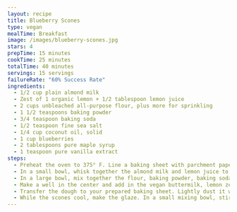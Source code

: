 ```yaml
---
layout: recipe
title: Blueberry Scones
type: vegan
mealTime: Breakfast
image: /images/blueberry-scones.jpg
stars: 4
prepTime: 15 minutes
cookTime: 25 minutes
totalTime: 40 minutes
servings: 15 servings
failureRate: "60% Success Rate"
ingredients:
  - 1/2 cup plain almond milk
  - Zest of 1 organic lemon + 1/2 tablespoon lemon juice
  - 2 cups unbleached all-purpose flour, plus more for sprinkling
  - 1 1/2 teaspoons baking powder
  - 3/4 teaspoon baking soda
  - 1/2 teaspoon fine sea salt
  - 1/4 cup coconut oil, solid
  - 1 cup blueberries
  - 2 tablespoons pure maple syrup
  - 1 teaspoon pure vanilla extract
steps:
  - Preheat the oven to 375° F. Line a baking sheet with parchment paper, lightly dust with flour, and set it aside.
  - In a small bowl, whisk together the almond milk and lemon juice to make vegan buttermilk. Allow to sit for 5 minutes.
  - In a large bowl, mix together the flour, baking powder, baking soda, and salt. Add the coconut oil, using your hands to pinch it into the flour (pea sized or smaller pieces is ideal). Gently fold the blueberries into the flour mixture.
  - Make a well in the center and add in the vegan buttermilk, lemon zest, maple syrup, and vanilla. Stir until a slightly sticky, very thick dough forms. Be careful not to overwork the dough.
  - Transfer the dough to your prepared baking sheet. Lightly dust it with flour, then form it into an 8-inch round and cut into 8 parts. Bake for 23-28 minutes, or until golden. A toothpick inserted in the center should come out clean. Allow the scones to cool on the baking sheet for 10 minutes, then transfer to a wire rack to cool completely.
  - While the scones cool, make the glaze. In a small mixing bowl, stir together the powdered sugar and almond milk until no lumps remain. Drizzle the scones with the glaze and serve.
---
```


